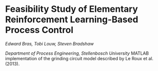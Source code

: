 # Feasibility Study of Elementary Reinforcement Learning-Based Process Control
*Edward Bras, Tobi Louw, Steven Bradshaw*

*Department of Process Engineering, Stellenbosch University*
MATLAB implementation of the grinding circuit model described by Le Roux et al. (2013).
